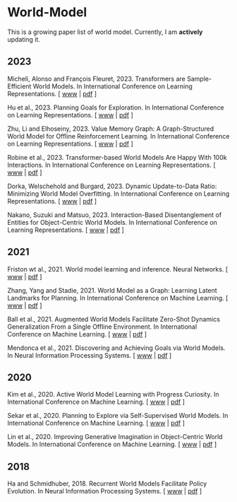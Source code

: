 # World-Model
This is a growing paper list of world model. Currently, I am **actively** updating it.

## 2023
Micheli, Alonso and François Fleuret, 2023. Transformers are Sample-Efficient World Models. In International Conference on Learning Representations. [ [www](https://openreview.net/forum?id=vhFu1Acb0xb) | [pdf](https://openreview.net/pdf?id=vhFu1Acb0xb) ]

Hu et al., 2023. Planning Goals for Exploration. In International Conference on Learning Representations. [ [www](https://openreview.net/forum?id=6qeBuZSo7Pr) | [pdf](https://openreview.net/pdf?id=6qeBuZSo7Pr) ]

Zhu, Li and Elhoseiny, 2023. Value Memory Graph: A Graph-Structured World Model for Offline Reinforcement Learning. In International Conference on Learning Representations. [ [www](https://openreview.net/forum?id=UYcIheNY9Pf) | [pdf](https://openreview.net/pdf?id=UYcIheNY9Pf) ]

Robine et al., 2023. Transformer-based World Models Are Happy With 100k Interactions. In International Conference on Learning Representations. [ [www](https://openreview.net/forum?id=TdBaDGCpjly) | [pdf](https://openreview.net/pdf?id=TdBaDGCpjly) ]

Dorka, Welschehold and Burgard, 2023. Dynamic Update-to-Data Ratio: Minimizing World Model Overfitting. In International Conference on Learning Representations. [ [www](https://openreview.net/forum?id=ZIkHSXzd9O7) | [pdf](https://openreview.net/pdf?id=ZIkHSXzd9O7) ]

Nakano, Suzuki and Matsuo, 2023. Interaction-Based Disentanglement of Entities for Object-Centric World Models. In International Conference on Learning Representations. [ [www](https://openreview.net/forum?id=JQc2VowqCzz) | [pdf](https://openreview.net/pdf?id=JQc2VowqCzz) ]

## 2021
Friston wt al., 2021. World model learning and inference. Neural Networks. [ [www](https://psycnet.apa.org/record/2022-02182-049) | [pdf](https://web.archive.org/web/20211028143837id_/https://discovery.ucl.ac.uk/id/eprint/10137112/1/Friston_1-s2.0-S0893608021003610-main.pdf) ]

Zhang, Yang and Stadie, 2021. World Model as a Graph: Learning Latent Landmarks for Planning. In International Conference on Machine Learning. [ [www](https://proceedings.mlr.press/v139/zhang21x.html) | [pdf](http://proceedings.mlr.press/v139/zhang21x/zhang21x.pdf) ]

Ball et al., 2021. Augmented World Models Facilitate Zero-Shot Dynamics Generalization From a Single Offline Environment. In International Conference on Machine Learning. [ [www](http://proceedings.mlr.press/v139/ball21a.html) | [pdf](http://proceedings.mlr.press/v139/ball21a/ball21a.pdf) ]

Mendonca et al., 2021. Discovering and Achieving Goals via World Models. In Neural Information Processing Systems. [ [www](https://proceedings.neurips.cc/paper/2021/hash/cc4af25fa9d2d5c953496579b75f6f6c-Abstract.html) | [pdf](https://proceedings.neurips.cc/paper/2021/file/cc4af25fa9d2d5c953496579b75f6f6c-Paper.pdf) ]

## 2020
Kim et al., 2020. Active World Model Learning with Progress Curiosity. In International Conference on Machine Learning. [ [www](http://proceedings.mlr.press/v119/kim20e.html) | [pdf](http://proceedings.mlr.press/v119/kim20e/kim20e.pdf) ]

Sekar et al., 2020. Planning to Explore via Self-Supervised World Models. In International Conference on Machine Learning. [ [www](http://proceedings.mlr.press/v119/sekar20a.html) | [pdf](http://proceedings.mlr.press/v119/sekar20a/sekar20a.pdf) ]

Lin et al., 2020. Improving Generative Imagination in Object-Centric World Models. In International Conference on Machine Learning. [ [www](https://proceedings.mlr.press/v119/lin20f.html) | [pdf](http://proceedings.mlr.press/v119/lin20f/lin20f.pdf) ]

## 2018
Ha and Schmidhuber, 2018. Recurrent World Models Facilitate Policy Evolution. In Neural Information Processing Systems. [ [www](https://proceedings.neurips.cc/paper/2018/hash/2de5d16682c3c35007e4e92982f1a2ba-Abstract.html) | [pdf](https://proceedings.neurips.cc/paper/2018/file/2de5d16682c3c35007e4e92982f1a2ba-Paper.pdf) ]
